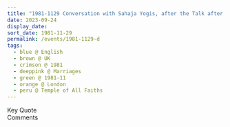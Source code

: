 ```yaml
---
title: "1981-1129 Conversation with Sahaja Yogis, after the Talk after the Marriages Celebration, before the late Lunch, Temple of All Faiths (now demolished, 11c Pond St), Belsize Park, Hampstead, London, UK"
date: 2023-09-24
display_date: 
sort_date: 1981-11-29
permalink: /events/1981-1129-d
tags:
  - blue @ English
  - brown @ UK
  - crimson @ 1981
  - deeppink @ Marriages
  - green @ 1981-11
  - orange @ London
  - peru @ Temple of All Faiths
---
```


<wave-list>
  <list-title color="green" width="75">Key Quote</list-title>
  <list-item color="BlanchedAlmond"  width="200"></list-item>
  <list-item color="Lavender"></list-item>
  <list-item color="BlanchedAlmond"></list-item>
</wave-list>

<br>

<wave-list>
  <list-title color="green" width="75">Comments</list-title>
  <list-item color="BlanchedAlmond"  width="200"></list-item>
  <list-item color="Lavender"></list-item>
  <list-item color="BlanchedAlmond"></list-item>
</wave-list>